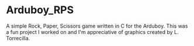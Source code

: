 # Arduboy_RPS
A simple Rock, Paper, Scissors game written in C for the Arduboy. This was a fun project I worked on and I'm appreciative of graphics created by  L. Torrecilla.
